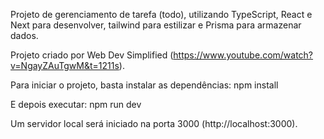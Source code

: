Projeto de gerenciamento de tarefa (todo), utilizando TypeScript, React e Next para desenvolver, tailwind para 
estilizar e Prisma para armazenar dados.

Projeto criado por Web Dev Simplified (https://www.youtube.com/watch?v=NgayZAuTgwM&t=1211s).

Para iniciar o projeto, basta instalar as dependências:
npm install

E depois executar:
npm run dev

Um servidor local será iniciado na porta 3000 (http://localhost:3000).